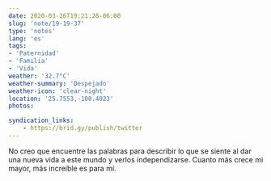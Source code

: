 ```yaml
---
date: 2020-03-26T19:21:28-06:00
slug: 'note/19-19-37'
type: 'notes'
lang: 'es'
tags:
- 'Paternidad'
- 'Familia'
- 'Vida'
weather: '32.7°C'
weather-summary: 'Despejado'
weather-icon: 'clear-night'
location: '25.7553,-100.4023'
photos:

syndication_links:
    - https://brid.gy/publish/twitter
---
```

No creo que encuentre las palabras para describir lo que se siente al dar una nueva vida a este mundo y verlos independizarse. Cuanto más crece mi mayor, más increíble es para mí.

  